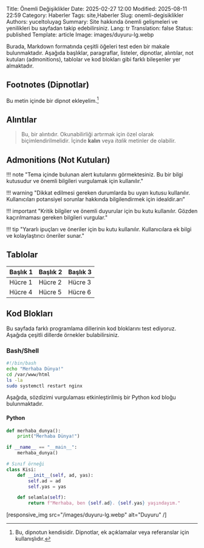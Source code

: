 Title: Önemli Değişiklikler
Date: 2025-02-27 12:00
Modified: 2025-08-11 22:59
Category: Haberler
Tags: site,Haberler
Slug: onemli-degisiklikler
Authors: yuceltoluyag
Summary: Site hakkında önemli gelişmeleri ve yenilikleri bu sayfadan takip edebilirsiniz.
Lang: tr
Translation: false
Status: published
Template: article
Image: images/duyuru-lg.webp

Burada, Markdown formatında çeşitli öğeleri test eden bir makale bulunmaktadır. Aşağıda başlıklar, paragraflar, listeler, dipnotlar, alıntılar, not kutuları (admonitions), tablolar ve kod blokları gibi farklı bileşenler yer almaktadır.

## Footnotes (Dipnotlar)

Bu metin içinde bir dipnot ekleyelim.[^1]

[^1]: Bu, dipnotun kendisidir. Dipnotlar, ek açıklamalar veya referanslar için kullanışlıdır.

## Alıntılar

> Bu, bir alıntıdır. Okunabilirliği artırmak için özel olarak biçimlendirilmelidir. İçinde **kalın** veya _italik_ metinler de olabilir.

## Admonitions (Not Kutuları)

!!! note "Tema içinde bulunan alert kutularını görmektesiniz. Bu bir bilgi kutusudur ve önemli bilgileri vurgulamak için kullanılır."

!!! warning "Dikkat edilmesi gereken durumlarda bu uyarı kutusu kullanılır. Kullanıcıları potansiyel sorunlar hakkında bilgilendirmek için idealdir.arı"

!!! important "Kritik bilgiler ve önemli duyurular için bu kutu kullanılır. Gözden kaçırılmaması gereken bilgileri vurgular."

!!! tip "Yararlı ipuçları ve öneriler için bu kutu kullanılır. Kullanıcılara ek bilgi ve kolaylaştırıcı öneriler sunar."

## Tablolar

| Başlık 1 | Başlık 2 | Başlık 3 |
| -------- | -------- | -------- |
| Hücre 1  | Hücre 2  | Hücre 3  |
| Hücre 4  | Hücre 5  | Hücre 6  |

## Kod Blokları

Bu sayfada farklı programlama dillerinin kod bloklarını test ediyoruz. Aşağıda çeşitli dillerde örnekler bulabilirsiniz.

### Bash/Shell

```bash
#!/bin/bash
echo "Merhaba Dünya!"
cd /var/www/html
ls -la
sudo systemctl restart nginx
```

Aşağıda, sözdizimi vurgulaması etkinleştirilmiş bir Python kod bloğu bulunmaktadır.

#### Python

```python
def merhaba_dunya():
    print("Merhaba Dünya!")

if __name__ == "__main__":
    merhaba_dunya()

# Sınıf örneği
class Kisi:
    def __init__(self, ad, yas):
        self.ad = ad
        self.yas = yas

    def selamla(self):
        return f"Merhaba, ben {self.ad}. {self.yas} yaşındayım."
```

[responsive_img src="/images/duyuru-lg.webp" alt="Duyuru" /]
